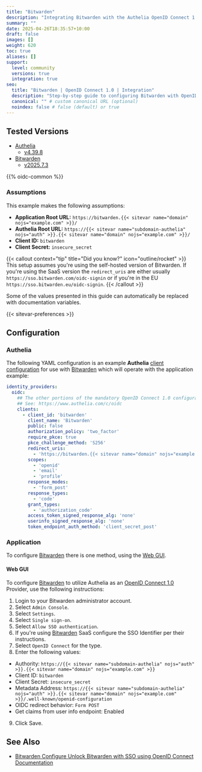 ```yaml
---
title: "Bitwarden"
description: "Integrating Bitwarden with the Authelia OpenID Connect 1.0 Provider."
summary: ""
date: 2025-04-26T18:35:57+10:00
draft: false
images: []
weight: 620
toc: true
aliases: []
support:
  level: community
  versions: true
  integration: true
seo:
  title: "Bitwarden | OpenID Connect 1.0 | Integration"
  description: "Step-by-step guide to configuring Bitwarden with OpenID Connect 1.0 for secure SSO. Enhance your login flow using Authelia’s modern identity management."
  canonical: "" # custom canonical URL (optional)
  noindex: false # false (default) or true
---
```


## Tested Versions

- [Authelia]
  - [v4.39.8](https://github.com/authelia/authelia/releases/tag/v4.39.8)
- [Bitwarden]
  - [v2025.7.3](https://github.com/bitwarden/server/releases/tag/v2025.7.3)

{{% oidc-common %}}

### Assumptions

This example makes the following assumptions:

- __Application Root URL:__ `https://bitwarden.{{< sitevar name="domain" nojs="example.com" >}}/`
- __Authelia Root URL:__ `https://{{< sitevar name="subdomain-authelia" nojs="auth" >}}.{{< sitevar name="domain" nojs="example.com" >}}/`
- __Client ID:__ `bitwarden`
- __Client Secret:__ `insecure_secret`

{{< callout context="tip" title="Did you know?" icon="outline/rocket" >}}
This setup assumes you're using the self-hosted version of Bitwarden. If you're using the SaaS version the `redirect_uris` are either
usually `https://sso.bitwarden.com/oidc-signin` or if you're in the EU `https://sso.bitwarden.eu/oidc-signin`.
{{< /callout >}}

Some of the values presented in this guide can automatically be replaced with documentation variables.

{{< sitevar-preferences >}}

## Configuration

### Authelia

The following YAML configuration is an example __Authelia__ [client configuration] for use with [Bitwarden] which will
operate with the application example:

```yaml {title="configuration.yml"}
identity_providers:
  oidc:
    ## The other portions of the mandatory OpenID Connect 1.0 configuration go here.
    ## See: https://www.authelia.com/c/oidc
    clients:
      - client_id: 'bitwarden'
        client_name: 'Bitwarden'
        public: false
        authorization_policy: 'two_factor'
        require_pkce: true
        pkce_challenge_method: 'S256'
        redirect_uris:
          - 'https://bitwarden.{{< sitevar name="domain" nojs="example.com" >}}/oidc-signin'
        scopes:
          - 'openid'
          - 'email'
          - 'profile'
        response_modes:
          - 'form_post'
        response_types:
          - 'code'
        grant_types:
          - 'authorization_code'
        access_token_signed_response_alg: 'none'
        userinfo_signed_response_alg: 'none'
        token_endpoint_auth_method: 'client_secret_post'
```

### Application

To configure [Bitwarden] there is one method, using the [Web GUI](#web-gui).

#### Web GUI

To configure [Bitwarden] to utilize Authelia as an [OpenID Connect 1.0] Provider, use the following instructions:

1. Login to your Bitwarden administrator account.
2. Select `Admin Console`.
3. Select `Settings`.
4. Select `Single sign-on`.
5. Select `Allow SSO authentication`.
6. If you're using [Bitwarden] SaaS configure the SSO Identifier per their instructions.
7. Select `OpenID Connect` for the type.
8. Enter the following values:
  - Authority: `https://{{< sitevar name="subdomain-authelia" nojs="auth" >}}.{{< sitevar name="domain" nojs="example.com" >}}`
  - Client ID: `bitwarden`
  - Client Secret: `insecure_secret`
  - Metadata Address: `https://{{< sitevar name="subdomain-authelia" nojs="auth" >}}.{{< sitevar name="domain" nojs="example.com" >}}/.well-known/openid-configuration`
  - OIDC redirect behavior: `Form POST`
  - Get claims from user info endpoint: Enabled
9. Click Save.

## See Also

- [Bitwarden Configure Unlock Bitwarden with SSO using OpenID Connect Documentation](https://support.bitwarden.com/sso-configure-generic/)

[Authelia]: https://www.authelia.com
[Bitwarden]: https://bitwarden.com/
[OpenID Connect 1.0]: ../../introduction.md
[client configuration]: ../../../../configuration/identity-providers/openid-connect/clients.md
